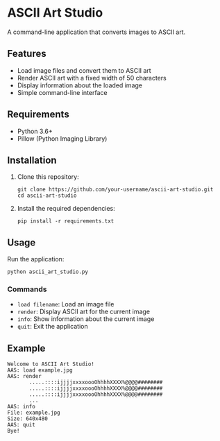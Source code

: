 # ASCII Art Studio

A command-line application that converts images to ASCII art.

## Features

- Load image files and convert them to ASCII art
- Render ASCII art with a fixed width of 50 characters
- Display information about the loaded image
- Simple command-line interface

## Requirements

- Python 3.6+
- Pillow (Python Imaging Library)

## Installation

1. Clone this repository:
   ```
   git clone https://github.com/your-username/ascii-art-studio.git
   cd ascii-art-studio
   ```

2. Install the required dependencies:
   ```
   pip install -r requirements.txt
   ```

## Usage

Run the application:
```
python ascii_art_studio.py
```

### Commands

- `load filename`: Load an image file
- `render`: Display ASCII art for the current image
- `info`: Show information about the current image
- `quit`: Exit the application

## Example

```
Welcome to ASCII Art Studio!
AAS: load example.jpg
AAS: render
       .....::::ijjjjxxxxoooOhhhhXXXX%@@@@########
       .....::::ijjjjxxxxoooOhhhhXXXX%@@@@########
       .....::::ijjjjxxxxoooOhhhhXXXX%@@@@########
       ...
AAS: info
File: example.jpg
Size: 640x480
AAS: quit
Bye!
```
